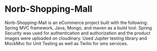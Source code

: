 # Norb-Shopping-Mall
Norb-Shopping-Mall is an eCommerce project built with the following: Spring MVC framework, Java, Mongo, and maven as a build tool. Spring Security was used for authentication and authorization and the product images were uploaded on cloudinary. Used Jupiter testing library and MockMvc for Unit Testing as well as Twilio for sms services.
